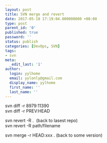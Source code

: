 ```yaml
---
layout: post
title: SVN merge and revert
date: 2017-05-18 17:19:04.000000000 +08:00
type: post
parent_id: '0'
published: true
password: ''
status: publish
categories: [DevOps, SVN]
tags:
- svn
meta:
  _edit_last: '1'
author:
  login: yylhome
  email: yylonly@gmail.com
  display_name: yylhome
  first_name: ''
  last_name: ''
---
```

<p>svn diff -r 8979:11390<br />
svn diff -r PREV:HEAD</p>
<p>svn revert -R .  (back to lasest repo)<br />
svn revert -R path/filename</p>
<p>svn merge -r HEAD:xxx . (back to some version)</p>
